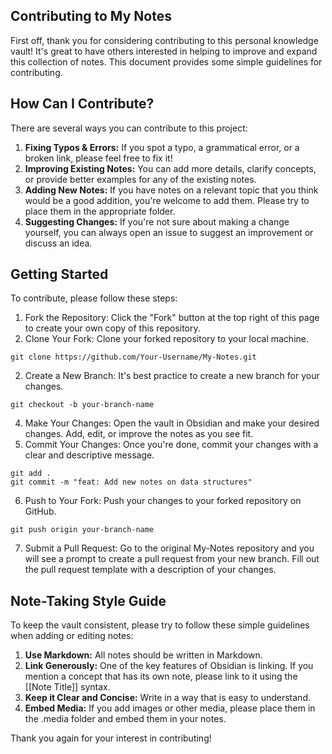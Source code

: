 ## Contributing to My Notes
First off, thank you for considering contributing to this personal knowledge vault! It's great to have others interested in helping to improve and expand this collection of notes.
This document provides some simple guidelines for contributing.

## How Can I Contribute?
There are several ways you can contribute to this project:
1. **Fixing Typos & Errors:** If you spot a typo, a grammatical error, or a broken link, please feel free to fix it!
2. **Improving Existing Notes:** You can add more details, clarify concepts, or provide better examples for any of the existing notes.
3. **Adding New Notes:** If you have notes on a relevant topic that you think would be a good addition, you're welcome to add them. Please try to place them in the appropriate folder.
4. **Suggesting Changes:** If you're not sure about making a change yourself, you can always open an issue to suggest an improvement or discuss an idea.

## Getting Started
To contribute, please follow these steps:
1. Fork the Repository: Click the "Fork" button at the top right of this page to create your own copy of this repository.
2. Clone Your Fork: Clone your forked repository to your local machine.
```git
git clone https://github.com/Your-Username/My-Notes.git
```
2. Create a New Branch: It's best practice to create a new branch for your changes.
```git
git checkout -b your-branch-name
```
4. Make Your Changes: Open the vault in Obsidian and make your desired changes. Add, edit, or improve the notes as you see fit.
5. Commit Your Changes: Once you're done, commit your changes with a clear and descriptive message.
```git
git add .
git commit -m "feat: Add new notes on data structures"
```
6. Push to Your Fork: Push your changes to your forked repository on GitHub.
```git
git push origin your-branch-name
```
7. Submit a Pull Request: Go to the original My-Notes repository and you will see a prompt to create a pull request from your new branch. Fill out the pull request template with a description of your changes.

## Note-Taking Style Guide
To keep the vault consistent, please try to follow these simple guidelines when adding or editing notes:
1. **Use Markdown:** All notes should be written in Markdown.
2. **Link Generously:** One of the key features of Obsidian is linking. If you mention a concept that has its own note, please link to it using the [[Note Title]] syntax.
3. **Keep it Clear and Concise:** Write in a way that is easy to understand.
4. **Embed Media:** If you add images or other media, please place them in the .media folder and embed them in your notes.

Thank you again for your interest in contributing!
